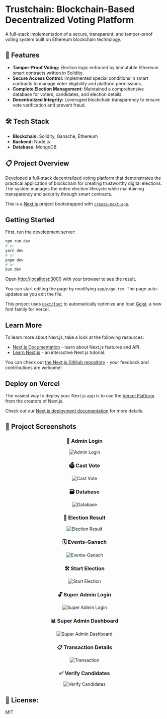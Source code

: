 # Trustchain: Blockchain-Based Decentralized Voting Platform

A full-stack implementation of a secure, transparent, and tamper-proof voting system built on Ethereum blockchain technology.

## 🚀 Features

- **Tamper-Proof Voting:** Election logic enforced by immutable Ethereum smart contracts written in Solidity.
- **Secure Access Control:** Implemented special conditions in smart contracts to manage voter eligibility and platform permissions.
- **Complete Election Management:** Maintained a comprehensive database for voters, candidates, and election details.
- **Decentralized Integrity:** Leveraged blockchain transparency to ensure vote verification and prevent fraud.

## 🛠 Tech Stack

- **Blockchain:** Solidity, Ganache, Ethereum
- **Backend:** Node.js
- **Database:** MongoDB

## 📋 Project Overview

Developed a full-stack decentralized voting platform that demonstrates the practical application of blockchain for creating trustworthy digital elections. The system manages the entire election lifecycle while maintaining transparency and security through smart contracts.

This is a [Next.js](https://nextjs.org) project bootstrapped with [`create-next-app`](https://nextjs.org/docs/app/api-reference/cli/create-next-app).

## Getting Started

First, run the development server:

```bash
npm run dev
# or
yarn dev
# or
pnpm dev
# or
bun dev
```

Open [http://localhost:3000](http://localhost:3000) with your browser to see the result.

You can start editing the page by modifying `app/page.tsx`. The page auto-updates as you edit the file.

This project uses [`next/font`](https://nextjs.org/docs/app/building-your-application/optimizing/fonts) to automatically optimize and load [Geist](https://vercel.com/font), a new font family for Vercel.

## Learn More

To learn more about Next.js, take a look at the following resources:

- [Next.js Documentation](https://nextjs.org/docs) - learn about Next.js features and API.
- [Learn Next.js](https://nextjs.org/learn) - an interactive Next.js tutorial.

You can check out [the Next.js GitHub repository](https://github.com/vercel/next.js) - your feedback and contributions are welcome!

## Deploy on Vercel

The easiest way to deploy your Next.js app is to use the [Vercel Platform](https://vercel.com/new?utm_medium=default-template&filter=next.js&utm_source=create-next-app&utm_campaign=create-next-app-readme) from the creators of Next.js.

Check out our [Next.js deployment documentation](https://nextjs.org/docs/app/building-your-application/deploying) for more details.

## 📸 Project Screenshots

<div align="center">

### 🔐 Admin Login
![Admin Login](screenshots/Admin_Login.png)

### 🗳️ Cast Vote
![Cast Vote](screenshots/Cast_Vote.png)

### 🗃️ Database
![Database](screenshots/Database.png)

### 🧮 Election Result
![Election Result](screenshots/Election_Result.png)

### 🗓️ Events-Ganach
![Events-Ganach](screenshots/Events_Ganach.png)

### 🛠️ Start Election
![Start Election](screenshots/Start_Election.png)

### 🔓 Super Admin Login
![Super Admin Login](screenshots/Super_Admin_Login.png)

### 📊 Super Admin Dashboard
![Super Admin Dashboard](screenshots/Super_Admin_Window.png)

### 📋 Transaction Details
![Transaction](screenshots/Transection-Ganach.png)

### ✅ Verify Candidates
![Verify Candidates](screenshots/Varify_Cnadidates.png)

</div>

## 📜 License:
MIT

